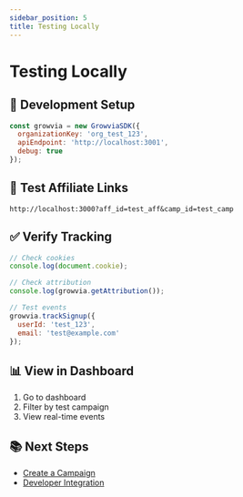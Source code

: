```yaml
---
sidebar_position: 5
title: Testing Locally
---
```


# Testing Locally

## 🧪 Development Setup

```javascript
const growvia = new GrowviaSDK({
  organizationKey: 'org_test_123',
  apiEndpoint: 'http://localhost:3001',
  debug: true
});
```

## 🔗 Test Affiliate Links

```
http://localhost:3000?aff_id=test_aff&camp_id=test_camp
```

## ✅ Verify Tracking

```javascript
// Check cookies
console.log(document.cookie);

// Check attribution
console.log(growvia.getAttribution());

// Test events
growvia.trackSignup({
  userId: 'test_123',
  email: 'test@example.com'
});
```

## 📊 View in Dashboard

1. Go to dashboard
2. Filter by test campaign
3. View real-time events

## 📚 Next Steps

- [Create a Campaign](../create-manage/create-campaign)
- [Developer Integration](../developer-integration/javascript-sdk)
